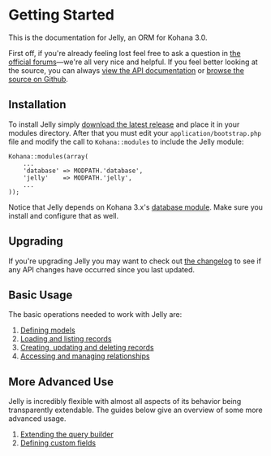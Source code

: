 # Getting Started

This is the documentation for Jelly, an ORM for Kohana 3.0.

First off, if you're already feeling lost feel free to ask a question in [the official forums](http://dev.kohanaframework.org/projects/jelly/boards)—we're all very nice and helpful. If you feel better looking at the source, you can always [view the API documentation](../api/Jelly) or [browse the source on Github](http://github.com/jonathangeiger/kohana-jelly).

## Installation

To install Jelly simply [download the latest release](http://github.com/jonathangeiger/kohana-jelly) and place it in your modules directory. After that you must edit your `application/bootstrap.php` file and modify the call to `Kohana::modules` to include the Jelly module:

	Kohana::modules(array(
	    ...
	    'database' => MODPATH.'database',
		'jelly'    => MODPATH.'jelly',
	    ...
	));
	
Notice that Jelly depends on Kohana 3.x's [database module](http://github.com/kohana/database). Make sure you install and configure that as well.

## Upgrading

If you're upgrading Jelly you may want to check out [the changelog](upgrading) to see if any API changes have occurred since you last updated.

## Basic Usage

The basic operations needed to work with Jelly are:

1.  [Defining models](defining-models)
2.  [Loading and listing records](loading-and-listing)
3.  [Creating, updating and deleting records](cud)
4.  [Accessing and managing relationships](relationships)

## More Advanced Use

Jelly is incredibly flexible with almost all aspects of its behavior
being transparently extendable. The guides below give an overview of some more
advanced usage.

1.  [Extending the query builder](extending-builder)
2.  [Defining custom fields](extending-field)